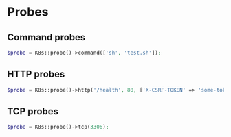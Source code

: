 # Probes

## Command probes

```php
$probe = K8s::probe()->command(['sh', 'test.sh']);
```

## HTTP probes

```php
$probe = K8s::probe()->http('/health', 80, ['X-CSRF-TOKEN' => 'some-token'])
```

## TCP probes

```php
$probe = K8s::probe()->tcp(3306);
```
